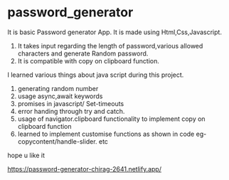 # password_generator

It is  basic Password generator App. It is made using Html,Css,Javascript.

1) It takes input regarding the length of password,various allowed characters and generate Random password.
2) It is compatible with copy on clipboard function.

I learned various things about java script during this project.
1) generating random number
2) usage async,await keywords
3) promises in javascript/ Set-timeouts
4) error handing through try and catch.
5) usage of navigator.clipboard functionality to implement copy on clipboard function
6) learned to implement customise functions as shown in code eg-copycontent/handle-slider. etc


hope u like it



https://password-generator-chirag-2641.netlify.app/
